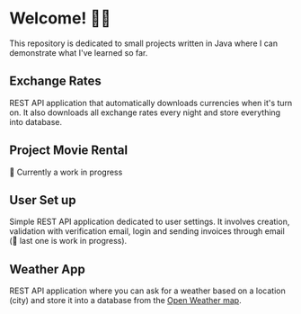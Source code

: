 # Welcome! 👋🏻
This repository is dedicated to small projects written in Java where I can demonstrate what I've learned so far.

## Exchange Rates
REST API application that automatically downloads currencies when it's turn on. It also downloads all exchange rates every night and store everything into database.

## Project Movie Rental
🚧 Currently a work in progress


## User Set up
Simple REST API application dedicated to user settings. It involves creation, validation with verification email, login and sending invoices through email (🚧 last one is work in progress). 


## Weather App
REST API application where you can ask for a weather based on a location (city) and store it into a database from the [Open Weather map](https://api.openweathermap.org/).

